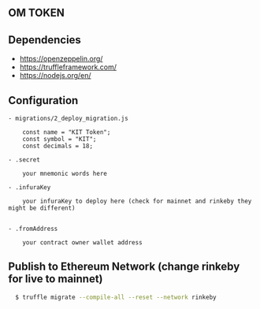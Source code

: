 ## OM TOKEN

## Dependencies

- https://openzeppelin.org/
- https://truffleframework.com/
- https://nodejs.org/en/

## Configuration

    - migrations/2_deploy_migration.js
    
        const name = "KIT Token";
        const symbol = "KIT";
        const decimals = 18;
            
    - .secret
        
        your mnemonic words here 
    
    - .infuraKey
    
        your infuraKey to deploy here (check for mainnet and rinkeby they might be different)
        
    
    - .fromAddress
    
        your contract owner wallet address
        
## Publish to Ethereum Network (change rinkeby for live to mainnet)

```bash
  $ truffle migrate --compile-all --reset --network rinkeby
```
